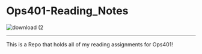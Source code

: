 # Ops401-Reading_Notes
![download (2](https://user-images.githubusercontent.com/97761340/176039462-ca441a77-8f12-479c-9d65-b74611c34dfc.jpeg)

***

This is a Repo that holds all of my reading assignments for Ops401!
